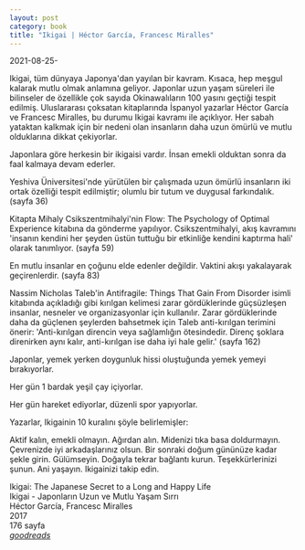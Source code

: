 ```yaml
---
layout: post
category: book
title: "Ikigai | Héctor García, Francesc Miralles"
---
```


2021-08-25-

Ikigai, tüm dünyaya Japonya'dan yayılan bir kavram. Kısaca, hep meşgul kalarak mutlu olmak anlamına geliyor. Japonlar uzun yaşam süreleri ile bilinseler de özellikle çok sayıda Okinawalıların 100 yasını geçtiği tespit edilmiş. Uluslararası çoksatan kitaplarında İspanyol yazarlar Héctor García ve Francesc Miralles, bu durumu Ikigai kavramı ile açıklıyor. Her sabah yataktan kalkmak için bir nedeni olan insanların daha uzun ömürlü ve mutlu olduklarına dikkat çekiyorlar.

Japonlara göre herkesin bir ikigaisi vardır. İnsan emekli olduktan sonra da faal kalmaya devam ederler.

Yeshiva Üniversitesi'nde yürütülen bir çalışmada uzun ömürlü insanların iki ortak özelliği tespit edilmiştir; olumlu bir tutum ve duygusal farkındalık. (sayfa 36)

Kitapta Mihaly Csikszentmihalyi'nin Flow: The Psychology of Optimal Experience kitabına da gönderme yapılıyor. Csikszentmihalyi, akış kavramını 'insanın kendini her şeyden üstün tuttuğu bir etkinliğe kendini kaptırma hali' olarak tanımlıyor. (sayfa 59)

En mutlu insanlar en çoğunu elde edenler değildir. Vaktini akışı yakalayarak geçirenlerdir. (sayfa 83)

Nassim Nicholas Taleb'in Antifragile: Things That Gain From Disorder isimli kitabında açıkladığı gibi kırılgan kelimesi zarar gördüklerinde güçsüzleşen insanlar, nesneler ve organizasyonlar için kullanılır. Zarar gördüklerinde daha da güçlenen şeylerden bahsetmek için Taleb anti-kırılgan terimini önerir: 'Anti-kırılgan direncin veya sağlamlığın ötesindedir. Direnç şoklara direnirken aynı kalır, anti-kırılgan ise daha iyi hale gelir.' (sayfa 162)

Japonlar, yemek yerken doygunluk hissi oluştuğunda yemek yemeyi bırakıyorlar.

Her gün 1 bardak yeşil çay içiyorlar.

Her gün hareket ediyorlar, düzenli spor yapıyorlar.

Yazarlar, Ikigainin 10 kuralını şöyle belirlemişler:

Aktif kalın, emekli olmayın.
Ağırdan alın.
Midenizi tıka basa doldurmayın.
Çevrenizde iyi arkadaşlarınız olsun.
Bir sonraki doğum gününüze kadar şekle girin.
Gülümseyin.
Doğayla tekrar bağlantı kurun.
Teşekkürlerinizi şunun.
Ani yaşayın.
Ikigainizi takip edin.

Ikigai: The Japanese Secret to a Long and Happy Life\
Ikigai - Japonların Uzun ve Mutlu Yaşam Sırrı\
Héctor García, Francesc Miralles\
2017\
176 sayfa\
_[goodreads]()_


